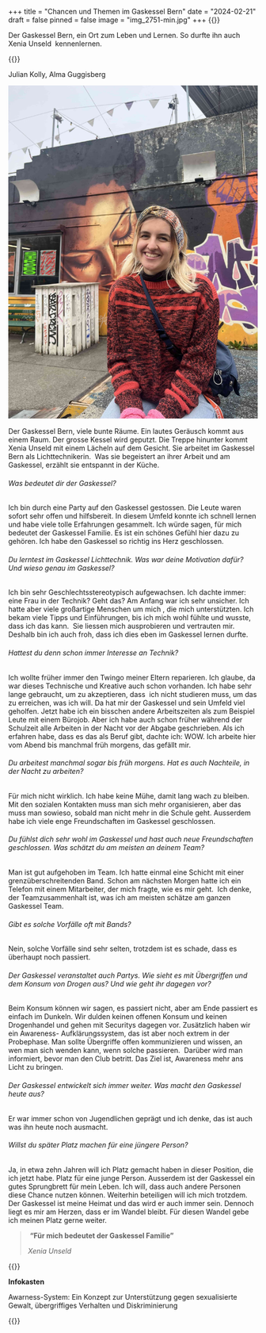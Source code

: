 +++
title = "Chancen und Themen im Gaskessel Bern"
date = "2024-02-21"
draft = false
pinned = false
image = "img_2751-min.jpg"
+++
{{<lead>}}

Der Gaskessel Bern, ein Ort zum Leben und Lernen. So durfte ihn auch Xenia Unseld  kennenlernen. 

{{</lead>}}

Julian Kolly, Alma Guggisberg

![Xenia Unseld vor ihren Lieblings Graffiti auf dem Gaskessel Areal. Foto: Alma Guggisberg](img_2751-min.jpg)

Der Gaskessel Bern, viele bunte Räume. Ein lautes Geräusch kommt aus einem Raum. Der grosse Kessel wird geputzt. Die Treppe hinunter kommt Xenia Unseld mit einem Lächeln auf dem Gesicht. Sie arbeitet im Gaskessel Bern als Lichttechnikerin.  Was sie begeistert an ihrer Arbeit und am Gaskessel, erzählt sie entspannt in der Küche.

###### Was bedeutet dir der Gaskessel? 

Ich bin durch eine Party auf den Gaskessel gestossen. Die Leute waren sofort sehr offen und hilfsbereit. In diesem Umfeld konnte ich schnell lernen und habe viele tolle Erfahrungen gesammelt. Ich würde sagen, für mich bedeutet der Gaskessel Familie. Es ist ein schönes Gefühl hier dazu zu gehören. Ich habe den Gaskessel so richtig ins Herz geschlossen. 

###### Du lerntest im Gaskessel Lichttechnik. Was war deine Motivation dafür? Und wieso genau im Gaskessel?

Ich bin sehr Geschlechtsstereotypisch aufgewachsen. Ich dachte immer: eine Frau in der Technik? Geht das? Am Anfang war ich sehr unsicher. Ich hatte aber viele großartige Menschen um mich , die mich unterstützten. Ich bekam viele Tipps und Einführungen, bis ich mich wohl fühlte und wusste, dass ich das kann.  Sie liessen mich ausprobieren und vertrauten mir. Deshalb bin ich auch froh, dass ich dies eben im Gaskessel lernen durfte. 

###### Hattest du denn schon immer Interesse an Technik? 

Ich wollte früher immer den Twingo meiner Eltern reparieren. Ich glaube, da war dieses Technische und Kreative auch schon vorhanden. Ich habe sehr lange gebraucht, um zu akzeptieren, dass  ich nicht studieren muss, um das zu erreichen, was ich will. Da hat mir der Gaskessel und sein Umfeld viel geholfen. Jetzt habe ich ein bisschen andere Arbeitszeiten als zum Beispiel Leute mit einem Bürojob. Aber ich habe auch schon früher während der Schulzeit alle Arbeiten in der Nacht vor der Abgabe geschrieben. Als ich erfahren habe, dass es das als Beruf gibt, dachte ich: WOW. Ich arbeite hier vom Abend bis manchmal früh morgens, das gefällt mir. 

###### Du arbeitest manchmal sogar bis früh morgens. Hat es auch Nachteile, in der Nacht zu arbeiten? 

Für mich nicht wirklich. Ich habe keine Mühe, damit lang wach zu bleiben. Mit den sozialen Kontakten muss man sich mehr organisieren, aber das muss man sowieso, sobald man nicht mehr in die Schule geht. Ausserdem habe ich viele enge Freundschaften im Gaskessel geschlossen.

###### Du fühlst dich sehr wohl im Gaskessel und hast auch neue Freundschaften geschlossen. Was schätzt du am meisten an deinem Team?

Man ist gut aufgehoben im Team. Ich hatte einmal eine Schicht mit einer grenzüberschreitenden Band. Schon am nächsten Morgen hatte ich ein Telefon mit einem Mitarbeiter, der mich fragte, wie es mir geht.  Ich denke, der Teamzusammenhalt ist, was ich am meisten schätze am ganzen Gaskessel Team.

###### Gibt es solche Vorfälle oft mit Bands? 

Nein, solche Vorfälle sind sehr selten, trotzdem ist es schade, dass es überhaupt noch passiert. 

###### Der Gaskessel veranstaltet auch Partys. Wie sieht es mit Übergriffen und dem Konsum von Drogen aus? Und wie geht ihr dagegen vor?

Beim Konsum können wir sagen, es passiert nicht, aber am Ende passiert es einfach im Dunkeln. Wir dulden keinen offenen Konsum und keinen Drogenhandel und gehen mit Securitys dagegen vor. Zusätzlich haben wir ein Awareness- Aufklärungssystem, das ist aber noch extrem in der Probephase. Man sollte Übergriffe offen kommunizieren und wissen, an wen man sich wenden kann, wenn solche passieren.  Darüber wird man informiert, bevor man den Club betritt. Das Ziel ist, Awareness mehr ans Licht zu bringen.

###### Der Gaskessel entwickelt sich immer weiter. Was macht den Gaskessel heute aus?

Er war immer schon von Jugendlichen geprägt und ich denke, das ist auch was ihn heute noch ausmacht. 

###### Willst du später Platz machen für eine jüngere Person?

Ja, in etwa zehn Jahren will ich Platz gemacht haben in dieser Position, die ich jetzt habe. Platz für eine junge Person. Ausserdem ist der Gaskessel ein gutes Sprungbrett für mein Leben. Ich will, dass auch andere Personen diese Chance nutzen können. Weiterhin beteiligen will ich mich trotzdem. Der Gaskessel ist meine Heimat und das wird er auch immer sein. Dennoch liegt es mir am Herzen, dass er im Wandel bleibt. Für diesen Wandel gebe ich meinen Platz gerne weiter.

>  **“Für mich bedeutet der Gaskessel Familie”**
>
> *Xenia Unseld*

{{<box>}}

**Infokasten**

Awarness-System: Ein Konzept zur Unterstützung gegen sexualisierte Gewalt, übergriffiges Verhalten und Diskriminierung

{{</box>}}